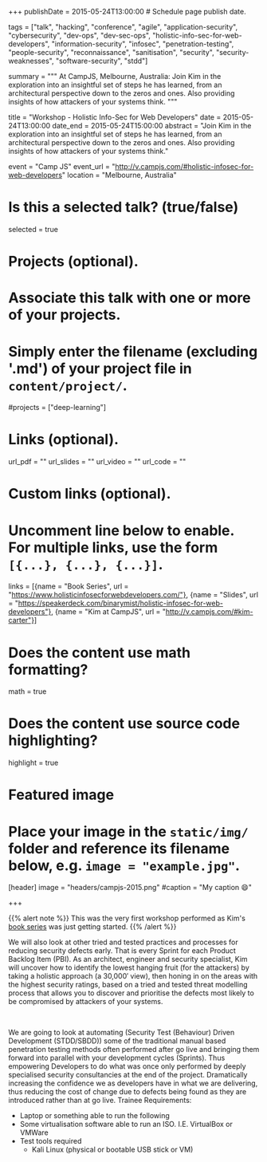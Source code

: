 +++
publishDate = 2015-05-24T13:00:00  # Schedule page publish date.

tags = ["talk", "hacking", "conference", "agile", "application-security", "cybersecurity", "dev-ops", "dev-sec-ops", "holistic-info-sec-for-web-developers", "information-security", "infosec", "penetration-testing", "people-security", "reconnaissance", "sanitisation", "security", "security-weaknesses", "software-security", "stdd"]

summary = """
At CampJS, Melbourne, Australia: Join Kim in the exploration into an insightful set of steps he has learned, from an architectural perspective down to the zeros and ones. Also providing insights of how attackers of your systems think.
"""

title = "Workshop - Holistic Info-Sec for Web Developers"
date = 2015-05-24T13:00:00
date_end = 2015-05-24T15:00:00
abstract = "Join Kim in the exploration into an insightful set of steps he has learned, from an architectural perspective down to the zeros and ones. Also providing insights of how attackers of your systems think."

event = "Camp JS"
event_url = "http://v.campjs.com/#holistic-infosec-for-web-developers"
location = "Melbourne, Australia"

# Is this a selected talk? (true/false)
selected = true

# Projects (optional).
#   Associate this talk with one or more of your projects.
#   Simply enter the filename (excluding '.md') of your project file in `content/project/`.
#projects = ["deep-learning"]

# Links (optional).
url_pdf = ""
url_slides = ""
url_video = ""
url_code = ""

# Custom links (optional).
#   Uncomment line below to enable. For multiple links, use the form `[{...}, {...}, {...}]`.
links = [{name = "Book Series", url = "https://www.holisticinfosecforwebdevelopers.com/"}, {name = "Slides", url = "https://speakerdeck.com/binarymist/holistic-infosec-for-web-developers"}, {name = "Kim at CampJS", url = "http://v.campjs.com/#kim-carter"}]


# Does the content use math formatting?
math = true

# Does the content use source code highlighting?
highlight = true

# Featured image
# Place your image in the `static/img/` folder and reference its filename below, e.g. `image = "example.jpg"`.
[header]
image = "headers/campjs-2015.png"
#caption = "My caption :smile:"

+++

{{% alert note %}}
This was the very first workshop performed as Kim's [book series](https://holisticinfosecforwebdevelopers.com/) was just getting started.
{{% /alert %}}

We will also look at other tried and tested practices and processes for reducing security defects early. That is every Sprint for each Product Backlog Item (PBI). As an architect, engineer and security specialist, Kim will uncover how to identify the lowest hanging fruit (for the attackers) by taking a holistic approach (a 30,000′ view), then honing in on the areas with the highest security ratings, based on a tried and tested threat modelling process that allows you to discover and prioritise the defects most likely to be compromised by attackers of your systems.

<script async class="speakerdeck-embed" data-id="0e1b9d60c2b84ca99bd4824fc9366f54" data-ratio="1.33159947984395" src="//speakerdeck.com/assets/embed.js"></script>

<br>

We are going to look at automating (Security Test (Behaviour) Driven Development (STDD/SBDD)) some of the traditional manual based penetration testing methods often performed after go live and bringing them forward into parallel with your development cycles (Sprints).
Thus empowering Developers to do what was once only performed by deeply specialised security consultancies at the end of the project. Dramatically increasing the confidence we as developers have in what we are delivering, thus reducing the cost of change due to defects being found as they are introduced rather than at go live. Trainee Requirements:

* Laptop or something able to run the following
* Some virtualisation software able to run an ISO. I.E. VirtualBox or VMWare
* Test tools required
  * Kali Linux (physical or bootable USB stick or VM)
<br>

